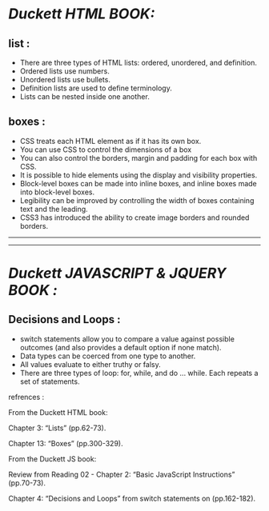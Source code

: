 #  *Duckett HTML BOOK:*

## list :

- There are three types of HTML lists: ordered, 
unordered, and definition. 
-  Ordered lists use numbers.
-  Unordered lists use bullets.
-  Definition lists are used to define terminology.
- Lists can be nested inside one another.

## boxes :

-  CSS treats each HTML element as if it has its own box.
- You can use CSS to control the dimensions of a box
-  You can also control the borders, margin and padding for each box with CSS.
-  It is possible to hide elements using the display and visibility properties.
-  Block-level boxes can be made into inline boxes, and inline boxes made into block-level boxes.
-  Legibility can be improved by controlling the width of boxes containing text and the leading.
-  CSS3 has introduced the ability to create image borders and rounded borders.
------
----


#  *Duckett JAVASCRIPT & JQUERY BOOK :*

## Decisions and Loops :

- switch statements allow you to compare a value 
against possible outcomes (and also provides a default option if none match).
- Data types can be coerced from one type to another. 
- All values evaluate to either truthy or falsy. 
- There are three types of loop: for, while, and 
do ... while. Each repeats a set of statements. 

refrences :

From the Duckett HTML book:

Chapter 3: “Lists” (pp.62-73).

Chapter 13: “Boxes” (pp.300-329).

From the Duckett JS book:

Review from Reading 02 - Chapter 2: “Basic JavaScript Instructions” (pp.70-73).

Chapter 4: “Decisions and Loops” from switch statements on (pp.162-182).
